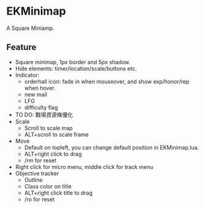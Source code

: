 # EKMinimap

A Square Miniamp.

## Feature

* Square minimap, 1px border and 5px shadow.
* Hide elements: timer/location/scale/buttons etc.
* Indicator:
  * orderhall icon: fade in when mouseover, and show exp/honor/rep when hover.
  * new mail
  * LFG
  * difficulty flag
* TO DO: 戰場資源條優化
* Scale
  * Scroll to scale map
  * ALT+scroll to scale frame
* Move
  * Default on topleft, you can change default position in EKMinimap.lua.
  * ALT+right click to drag
  * /rm for reset
* Right click for micro menu, middle click for track menu
* Objective tracker  
  * Outline 
  * Class color on title
  * ALT+right click title to drag
  * /ro for reset
